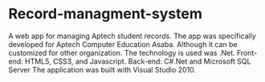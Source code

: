 # Record-managment-system
A web app for managing Aptech student records.
The app was specifically developed for Aptech Computer Education Asaba.
Although it can be customized for other organization.
The technology is used was .Net. 
Front-end: HTML5, CSS3, and Javascript.
Back-end: C#.Net and Microsoft SQL Server
The application was built with Visual Studio 2010.
